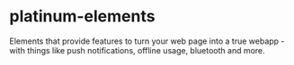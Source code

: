 # platinum-elements

Elements that provide features to turn your web page into a true webapp - with things like push notifications, offline usage, bluetooth and more.
